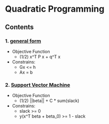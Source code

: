 # Quadratic Programming

## Contents

### 1. [general form](<./general_form.py>)

- Objective Function
    - (1/2) x^T P x + q^T x
- Constrains:
    - Gx <= h
    - Ax = b

### 2. [Support Vector Machine](<./svm.py>)

- Objective Function
    - (1/2) ||beta|| + C * sum(slack)
- Constrains:
    - slack >= 0
    - y(x^T beta + beta_0) >= 1 - slack
